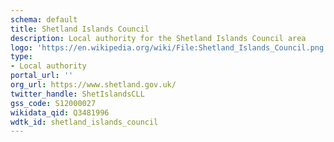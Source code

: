 ```yaml
---
schema: default
title: Shetland Islands Council
description: Local authority for the Shetland Islands Council area 
logo: 'https://en.wikipedia.org/wiki/File:Shetland_Islands_Council.png'
type:
- Local authority
portal_url: ''
org_url: https://www.shetland.gov.uk/
twitter_handle: ShetIslandsCLL
gss_code: S12000027
wikidata_qid: Q3481996
wdtk_id: shetland_islands_council
---
```

